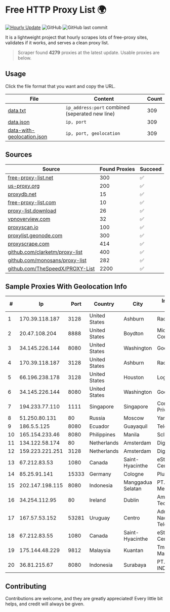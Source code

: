 
# Free HTTP Proxy List 🌍

[![Hourly Update](https://github.com/mertguvencli/http-proxy-list/actions/workflows/main.yml/badge.svg?branch=main)](https://github.com/mertguvencli/http-proxy-list/actions/workflows/main.yml)
![GitHub](https://img.shields.io/github/license/mertguvencli/http-proxy-list)
![GitHub last commit](https://img.shields.io/github/last-commit/mertguvencli/http-proxy-list)

It is a lightweight project that hourly scrapes lots of free-proxy sites, validates if it works, and serves a clean proxy list.


> Scraper found **4279** proxies at the latest update. Usable proxies are below.

## Usage

Click the file format that you want and copy the URL.


|File|Content|Count|
|----|-------|-----|
|[data.txt](https://raw.githubusercontent.com/mertguvencli/http-proxy-list/main/proxy-list/data.txt)|`ip_address:port` combined (seperated new line)|309|
|[data.json](https://raw.githubusercontent.com/mertguvencli/http-proxy-list/main/proxy-list/data.json)|`ip, port`|309|
|[data-with-geolocation.json](https://raw.githubusercontent.com/mertguvencli/http-proxy-list/main/proxy-list/data-with-geolocation.json)|`ip, port, geolocation`|309|

## Sources

|Source|Found Proxies|Succeed|
|------|-------------|-------|
|[free-proxy-list.net](https://free-proxy-list.net)|300|✅|
|[us-proxy.org](https://www.us-proxy.org)|200|✅|
|[proxydb.net](http://proxydb.net)|15|✅|
|[free-proxy-list.com](https://free-proxy-list.com/?page=&port=&type%5B%5D=http&type%5B%5D=https&up_time=0&search=Search)|10|✅|
|[proxy-list.download](https://www.proxy-list.download/HTTP)|26|✅|
|[vpnoverview.com](https://vpnoverview.com/privacy/anonymous-browsing/free-proxy-servers)|32|✅|
|[proxyscan.io](https://www.proxyscan.io)|100|✅|
|[proxylist.geonode.com](https://proxylist.geonode.com/api/proxy-list?limit=300&page=1&sort_by=lastChecked&sort_type=desc&protocols=http,https)|300|✅|
|[proxyscrape.com](https://api.proxyscrape.com/v2/?request=displayproxies&protocol=http&timeout=10000&country=all&ssl=all&anonymity=all)|414|✅|
|[github.com/clarketm/proxy-list](https://raw.githubusercontent.com/clarketm/proxy-list/master/proxy-list-raw.txt)|400|✅|
|[github.com/monosans/proxy-list](https://raw.githubusercontent.com/monosans/proxy-list/main/proxies/http.txt)|282|✅|
|[github.com/TheSpeedX/PROXY-List](https://raw.githubusercontent.com/TheSpeedX/PROXY-List/master/http.txt)|2200|✅|


## Sample Proxies With Geolocation Info

|#|Ip|Port|Country|City|Internet Service Provider|
|-|--|----|-------|----|-------------------------|
|1|170.39.118.187|3128|United States|Ashburn|Rackdog, LLC|
|2|20.47.108.204|8888|United States|Boydton|Microsoft Corporation|
|3|34.145.226.144|8080|United States|Washington|Google LLC|
|4|170.39.118.187|3128|United States|Ashburn|Rackdog, LLC|
|5|66.196.238.178|3128|United States|Houston|Logix|
|6|34.145.226.144|8080|United States|Washington|Google LLC|
|7|194.233.77.110|1111|Singapore|Singapore|Contabo Asia Private Limited|
|8|51.250.80.131|80|Russia|Moscow|Yandex.Cloud LLC|
|9|186.5.5.125|8080|Ecuador|Guayaquil|Telconet S.A|
|10|165.154.233.46|8080|Philippines|Manila|Scloud Pte Ltd|
|11|134.122.58.174|80|Netherlands|Amsterdam|DigitalOcean, LLC|
|12|159.223.221.251|3128|Netherlands|Amsterdam|DigitalOcean, LLC|
|13|67.212.83.53|1080|Canada|Saint-Hyacinthe|eStruxture Data Centers Inc.|
|14|85.25.91.141|15333|Germany|Cologne|PlusServer GmbH|
|15|202.147.198.115|8080|Indonesia|Manggadua Selatan|PT. MNC Kabel Mediacom|
|16|34.254.112.95|80|Ireland|Dublin|Amazon Technologies Inc.|
|17|167.57.53.152|53281|Uruguay|Centro|Administracion Nacional de Telecomunicaciones|
|18|67.212.83.55|1080|Canada|Saint-Hyacinthe|eStruxture Data Centers Inc.|
|19|175.144.48.229|9812|Malaysia|Kuantan|Tmnet, Telekom Malaysia Bhd.|
|20|36.81.215.67|8080|Indonesia|Surabaya|PT. TELKOM INDONESIA|



## Contributing

Contributions are welcome, and they are greatly appreciated! Every
little bit helps, and credit will always be given.

